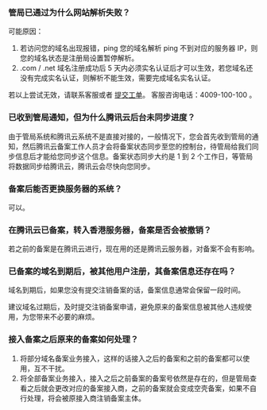 ### 管局已通过为什么网站解析失败？

可能原因：

1. 若访问您的域名出现报错，ping 您的域名解析 ping 不到对应的服务器 IP，则您的域名状态是注册局设置暂停解析。
2. .com / .net 域名注册成功后 5 天内必须实名认证后才可以生效，若您域名还没有完成实名认证，则解析不能生效，需要完成域名实名认证。

若以上尝试无效，请联系客服或者 [提交工单](https://console.cloud.tencent.com/workorder/category)。 客服咨询电话：4009-100-100 。

### 已收到管局通知，但为什么腾讯云后台未同步进度？

由于管局系统和腾讯云系统不是直接对接的，一般情况下，您会首先收到管局的通知，然后腾讯云备案工作人员才会将备案状态同步至您的控制台，待管局给我们同步信息后才能给您同步这个信息。备案状态同步大约是 1 到 2 个工作日，等管局将数据同步给腾讯云，腾讯云会尽快向您同步。 

### 备案后能否更换服务器的系统？

可以。

### 在腾讯云已备案，转入香港服务器，备案是否会被撤销？

若之前的备案是在腾讯云进行，现在用的还是腾讯云服务器，对备案不会有影响。 

### 已备案的域名到期后，被其他用户注册，其备案信息还存在吗？

域名到期后，如果您没有提交注销备案的话，备案信息通常会保留一段时间。

建议域名过期后，及时提交注销备案申请，避免原来的备案信息被其他人违规使用，为您带来不必要的麻烦。

### 接入备案之后原来的备案如何处理？

1. 将部分域名备案业务接入，这样的话接入之后的备案和之前的备案都可以使用，互不干扰。
2. 将全部备案业务接入，接入之后之前备案的备案号依然是存在的，但是管局查看之后就会更改对应的备案接入商，之前的备案就会变成空壳备案，如果不自行处理，将会被原接入商注销备案主体。
